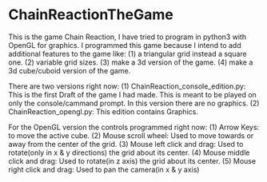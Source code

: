 # ChainReactionTheGame
This is the game Chain Reaction, I have tried to program in python3 with OpenGL for graphics. I programmed this game because I intend to add additional features to the game like:
(1) a triangular grid instead a square one.
(2) variable grid sizes.
(3) make a 3d version of the game.
(4) make a 3d cube/cuboid version of the game.

There are two versions right now:
(1) ChainReaction_console_edition.py: This is the first Draft of the game I had made. This is meant to be played on only the console/cammand prompt. In this version there are no graphics.
(2) ChainReaction_opengl.py: This edition contains Graphics.

For the OpenGL version the controls programmed right now:
(1) Arrow Keys: to move the active cube.
(2) Mouse scroll wheel: Used to move towards or away from the center of the grid.
(3) Mouse left click and drag: Used to rotate(only in x & y directions) the grid about its center.
(4) Mouse middle click and drag: Used to rotate(in z axis) the grid about its center.
(5) Mouse right click and drag: Used to pan the camera(in x & y axis)